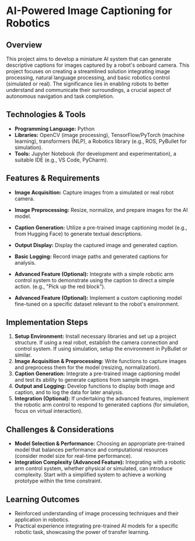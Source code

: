 # AI-Powered Image Captioning for Robotics

## Overview
This project aims to develop a miniature AI system that can generate descriptive captions for images captured by a robot's onboard camera. This project focuses on creating a streamlined solution integrating image processing, natural language processing, and basic robotics control (simulated or real).  The significance lies in enabling robots to better understand and communicate their surroundings, a crucial aspect of autonomous navigation and task completion.

## Technologies & Tools
* **Programming Language:** Python
* **Libraries:** OpenCV (image processing), TensorFlow/PyTorch (machine learning), transformers (NLP), a Robotics library (e.g., ROS, PyBullet for simulation).
* **Tools:** Jupyter Notebook (for development and experimentation), a suitable IDE (e.g., VS Code, PyCharm).


## Features & Requirements
- **Image Acquisition:** Capture images from a simulated or real robot camera.
- **Image Preprocessing:** Resize, normalize, and prepare images for the AI model.
- **Caption Generation:** Utilize a pre-trained image captioning model (e.g., from Hugging Face) to generate textual descriptions.
- **Output Display:** Display the captured image and generated caption.
- **Basic Logging:** Record image paths and generated captions for analysis.

- **Advanced Feature (Optional):** Integrate with a simple robotic arm control system to demonstrate using the caption to direct a simple action. (e.g., "Pick up the red block").
- **Advanced Feature (Optional):** Implement a custom captioning model fine-tuned on a specific dataset relevant to the robot's environment.


## Implementation Steps
1. **Setup Environment:** Install necessary libraries and set up a project structure.  If using a real robot, establish the camera connection and control system. If using simulation, setup the environment in PyBullet or similar.
2. **Image Acquisition & Preprocessing:** Write functions to capture images and preprocess them for the model (resizing, normalization).
3. **Caption Generation:** Integrate a pre-trained image captioning model and test its ability to generate captions from sample images.
4. **Output and Logging:** Develop functions to display both image and caption, and to log the data for later analysis.
5. **Integration (Optional):** If undertaking the advanced features, implement the robotic arm control to respond to generated captions (for simulation, focus on virtual interaction).


## Challenges & Considerations
- **Model Selection & Performance:** Choosing an appropriate pre-trained model that balances performance and computational resources (consider model size for real-time performance).
- **Integration Complexity (Advanced Feature):** Integrating with a robotic arm control system, whether physical or simulated, can introduce complexity.  Start with a simplified system to achieve a working prototype within the time constraint.


## Learning Outcomes
- Reinforced understanding of image processing techniques and their application in robotics.
- Practical experience integrating pre-trained AI models for a specific robotic task, showcasing the power of transfer learning.

